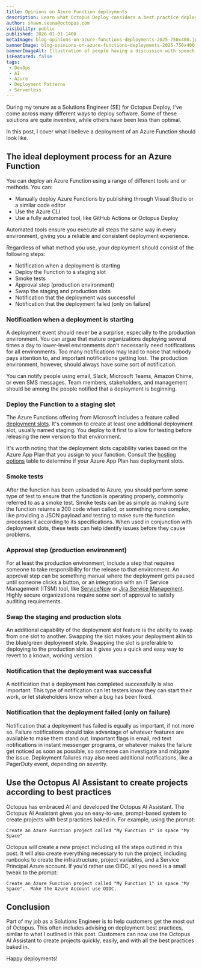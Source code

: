 ```yaml
---
title: Opinions on Azure Function deployments
description: Learn what Octopus Deploy considers a best practice deployment of an Azure Function.
author: shawn.sesna@octopus.com
visibility: public
published: 2026-01-01-1400
metaImage: blog-opinions-on-azure-functions-deployments-2025-750x400.jpg
bannerImage: blog-opinions-on-azure-functions-deployments-2025-750x400.jpg
bannerImageAlt: Illustration of people having a discussion with speech bubbles, with the Azure Functions logo, a lightning bolt within code brackets, in the center. A green checkmark suggests validated or approved practices.
isFeatured: false
tags:
 - DevOps 
 - AI
 - Azure
 - Deployment Patterns
 - Serverless
---
```


During my tenure as a Solutions Engineer (SE) for Octopus Deploy, I've come across many different ways to deploy software. Some of these solutions are quite inventive, while others have been less than optimal. 

In this post, I cover what I believe a deployment of an Azure Function should look like.

## The ideal deployment process for an Azure Function 

You can deploy an Azure Function using a range of different tools and or methods. You can:

- Manually deploy Azure Functions by publishing through Visual Studio or a similar code editor
- Use the Azure CLI
- Use a fully automated tool, like GitHub Actions or Octopus Deploy  

Automated tools ensure you execute all steps the same way in every environment, giving you a reliable and consistent deployment experience.

Regardless of what method you use, your deployment should consist of the following steps:

- Notification when a deployment is starting
- Deploy the Function to a staging slot
- Smoke tests
- Approval step (production environment)
- Swap the staging and production slots
- Notification that the deployment was successful
- Notification that the deployment failed (only on failure)

### Notification when a deployment is starting

A deployment event should never be a surprise, especially to the production environment.  You can argue that mature organizations deploying several times a day to lower-level environments don't necessarily need notifications for all environments.  Too many notifications may lead to noise that nobody pays attention to, and important notifications getting lost.  The production environment, however, should always have some sort of notification.  

You can notify people using email, Slack, Microsoft Teams, Amazon Chime, or even SMS messages. Team members, stakeholders, and management should be among the people notified that a deployment is beginning.

### Deploy the Function to a staging slot

The Azure Functions offering from Microsoft includes a feature called [deployment slots](https://learn.microsoft.com/en-us/azure/azure-functions/functions-deployment-slots). It's common to create at least one additional deployment slot, usually named staging. You deploy to it first to allow for testing before releasing the new version to that environment.

It's worth noting that the deployment slots capability varies based on the Azure App Plan that you assign to your function. Consult the [hosting options](https://learn.microsoft.com/en-us/azure/azure-functions/functions-deployment-slots) table to determine if your Azure App Plan has deployment slots.

### Smoke tests

After the function has been uploaded to Azure, you should perform some type of test to ensure that the function is operating properly, commonly referred to as a smoke test. Smoke tests can be as simple as making sure the function returns a 200 code when called, or something more complex, like providing a JSON payload and testing to make sure the function processes it according to its specifications. When used in conjunction with deployment slots, these tests can help identify issues before they cause problems.

### Approval step (production environment)

For at least the production environment, include a step that requires someone to take responsibility for the release to that environment. An approval step can be something manual where the deployment gets paused until someone clicks a button, or an integration with an IT Service Management (ITSM) tool, like [ServiceNow](https://www.servicenow.com) or [Jira Service Management](https://www.atlassian.com/software/jira/service-management).  Highly secure organizations require some sort of approval to satisfy auditing requirements.

### Swap the staging and production slots

An additional capability of the deployment slot feature is the ability to swap from one slot to another.  Swapping the slot makes your deployment akin to the blue/green deployment style.  Swapping the slot is preferable to deploying to the production slot as it gives you a quick and easy way to revert to a known, working version.

### Notification that the deployment was successful

A notification that a deployment has completed successfully is also important.  This type of notification can let testers know they can start their work, or let stakeholders know when a bug has been fixed.

### Notification that the deployment failed (only on failure)

Notification that a deployment has failed is equally as important, if not more so.  Failure notifications should take advantage of whatever features are available to make them stand out. Important flags in email, red text notifications in instant messenger programs, or whatever makes the failure get noticed as soon as possible, so someone can investigate and mitigate the issue. Deployment failures may also need additional notifications, like a PagerDuty event, depending on severity.

## Use the Octopus AI Assistant to create projects according to best practices

Octopus has embraced AI and developed the Octopus AI Assistant. The Octopus AI Assistant gives you an easy-to-use, prompt-based system to create projects with best practices baked in.  For example, using the prompt:

```
Create an Azure Function project called "My Function 1" in space "My Space"
```

Octopus will create a new project including all the steps outlined in this post.  It will also create everything necessary to run the project, including runbooks to create the infrastructure, project variables, and a Service Principal Azure account.  If you'd rather use OIDC, all you need is a small tweak to the prompt:

```
Create an Azure Function project called "My Function 1" in space "My Space".  Make the Azure Account use OIDC.
```

## Conclusion

Part of my job as a Solutions Engineer is to help customers get the most out of Octopus. This often includes advising on deployment best practices, similar to what I outlined in this post. Customers can now use the Octopus AI Assistant to create projects quickly, easily, and with all the best practices baked in.

Happy deployments!